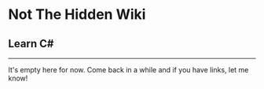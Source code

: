 # Not The Hidden Wiki

## Learn C#
-----

It's empty here for now. Come back in a while and if you have links, let me know!